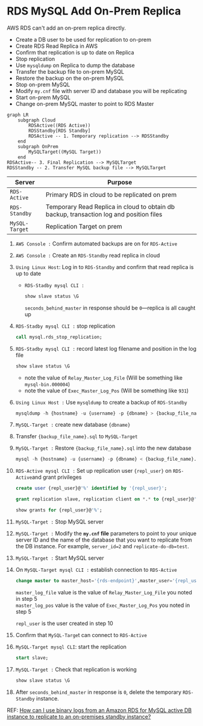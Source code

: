 # RDS MySQL Add On-Prem Replica

AWS RDS can't add an on-prem replica directly. 
* Create a DB user to be used for replication to on-prem
* Create RDS Read Replica in AWS
* Confirm that replication is up to date on Replica
* Stop replication 
* Use `mysqldump` on Replica to dump the database
* Transfer the backup file to on-prem MySQL
* Restore the backup on the on-prem MySQL
* Stop on-prem MySQL
* Modify `my.cnf` file with server ID and database you will be replicating
* Start on-prem MySQL
* Change on-prem MySQL master to point to RDS Master

```mermaid
graph LR
    subgraph Cloud
        RDSActive((RDS Active))
        RDSStandby[RDS Standby]
        RDSActive -- 1. Temporary replication --> RDSStandby
    end
    subgraph OnPrem
        MySQLTarget((MySQL Target))
    end
RDSActive-- 3. Final Replication --> MySQLTarget
RDSStandby -- 2. Transfer MySQL backup file --> MySQLTarget
```
| Server         | Purpose                                                                                 |
|----------------|-----------------------------------------------------------------------------------------|
| `RDS-Active`   | Primary RDS in cloud to be replicated on prem                                           |
| `RDS-Standby`  | Temporary Read Replica in cloud to obtain db backup, transaction log and position files |
| `MySQL-Target` | Replication Target on prem                                                              |

1.  `AWS Console :` Confirm automated backups are on for `RDS-Active`
2.  `AWS Console :` Create an `RDS-Standby` read replica in cloud
3. `Using Linux Host`: Log in to `RDS-Standby` and confirm that read replica is up to date
   * `RDS-Stadby mysql CLI :`
      ```SQL
      show slave status \G
      ```
     `seconds_behind_master` in response should be `0`—replica is all caught up
4.  `RDS-Stadby mysql CLI :` stop replication
     ```SQL
     call mysql.rds_stop_replication;
     ```
5.  `RDS-Stadby mysql CLI :` record latest log filename and position in the log file
     ```SQL
     show slave status \G
     ```
    * note the value of `Relay_Master_Log_File` (Will be something like `mysql-bin.000004`)
    * note the value of `Exec_Master_Log_Pos` (Will be something like `931`)
6.  `Using Linux Host :` Use `mysqldump` to create a backup of `RDS-Standby`
     ```SQL
     mysqldump -h {hostname} -u {username} -p {dbname} > {backup_file_name}.sql
     ```
7.  `MySQL-Target :` create new database `{dbname}`
8.  Transfer `{backup_file_name}.sql` to `MySQL-Target`
9.  `MySQL-Target :` Restore `{backup_file_name}.sql` into the new database
    ```SQL
    mysql -h {hostname} -u {username} -p {dbname} < {backup_file_name}.sql
    ```
10. `RDS-Active mysql CLI :` Set up replication user `{repl_user}` on `RDS-Active`and grant privileges
    ```SQL
    create user {repl_user}@'%' identified by '{repl_user}';
    ```
    ```SQL
    grant replication slave, replication client on *.* to {repl_user}@'%';
    ```
    ```SQL
    show grants for {repl_user}@'%';
    ```
11. `MySQL-Target :` Stop MySQL server

12. `MySQL-Target :`
    Modify the **`my.cnf` file** parameters to point to your unique server ID and the name of the database
    that you want to replicate from the DB instance. For example, `server_id=2` and `replicate-do-db=test`.
13. `MySQL-Target :` Start MySQL server
14. On `MySQL-Target mysql CLI :` establish connection to `RDS-Active`
    ```SQL
    change master to master_host='{rds-endpoint}',master_user='{repl_user}', master_password='{password}', master_log_file='mysql-bin.000004', master_log_pos= 931;
    ```
    `master_log_file` value is the value of `Relay_Master_Log_File` you noted in step 5  
    `master_log_pos` value is the value of `Exec_Master_Log_Pos` you noted in step 5

    `repl_user` is the user created in step 10
15. Confirm that `MySQL-Targe`t can connect to `RDS-Active`

16. `MySQL-Target mysql CLI`: start the replication
    ```SQL
    start slave;
    ```
17. `MySQL-Target :` Check that replication is working
    ```SQL
    show slave status \G
    ```
18. After `seconds_behind_master` in response is `0`, delete the temporary `RDS-Standby` instance.

REF: [How can I use binary logs from an Amazon RDS for MySQL active DB instance to replicate to an on-premises standby instance?](https://repost.aws/knowledge-center/replicate-amazon-rds-mysql-on-premises)